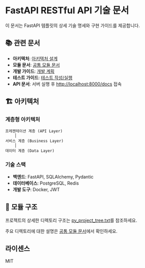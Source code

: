 # FastAPI RESTful API 기술 문서

이 문서는 FastAPI 템플릿의 상세 기술 명세와 구현 가이드를 제공합니다.

## 📚 관련 문서

- **아키텍처**: [아키텍처 설계](./docs/architecture.md)
- **모듈 문서**: [공통 모듈 문서](./docs/common_modules.md)
- **개발 가이드**: [개발 계획](./docs/development_plan.md)
- **테스트 가이드**: [테스트 작성/실행](./docs/testing_guide.md)
- **API 문서**: 서버 실행 후 <http://localhost:8000/docs> 접속

## 🏗 아키텍처

### 계층형 아키텍처

```
프레젠테이션 계층 (API Layer)
    │
서비스 계층 (Business Layer)
    │
데이터 계층 (Data Layer)
```

### 기술 스택

- **백엔드**: FastAPI, SQLAlchemy, Pydantic
- **데이터베이스**: PostgreSQL, Redis
- **개발 도구**: Docker, JWT

## 📁 모듈 구조

프로젝트의 상세한 디렉토리 구조는 [py_project_tree.txt](./py_project_tree.txt)를 참조하세요.

주요 디렉토리에 대한 설명은 [공통 모듈 문서](./docs/common_modules.md)에서 확인하세요.

## 라이센스

MIT

